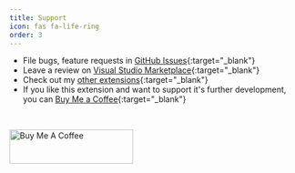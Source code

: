 ```yaml
---
title: Support
icon: fas fa-life-ring
order: 3
---
```


- File bugs, feature requests in [GitHub Issues](https://github.com/frenya/vscode-recall/issues){:target="_blank"}
- Leave a review on [Visual Studio Marketplace](https://marketplace.visualstudio.com/items?itemName=frenya.vscode-recall){:target="_blank"}
- Check out my [other extensions](https://marketplace.visualstudio.com/publishers/frenya){:target="_blank"}
- If you like this extension and want to support it's further development, you can [Buy Me a Coffee](https://www.buymeacoffee.com/frenya){:target="_blank"}

<p>&nbsp;</p>

<a href="https://www.buymeacoffee.com/frenya" target="_blank">
  <img
    src="https://cdn.buymeacoffee.com/buttons/v2/default-green.png"
    alt="Buy Me A Coffee"
    style="height: 60px !important;width: 217px !important;">
</a>


